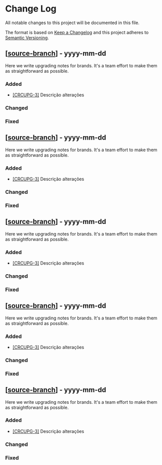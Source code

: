 # Change Log
All notable changes to this project will be documented in this file.
 
The format is based on [Keep a Changelog](http://keepachangelog.com/)
and this project adheres to [Semantic Versioning](http://semver.org/).

## [<a href="link merge">source-branch</a>] - yyyy-mm-dd
 
Here we write upgrading notes for brands. It's a team effort to make them as
straightforward as possible.
 
### Added
- <a href="link historia">[CRCUPG-3]</a>
  Descrição alterações
  
 
### Changed

### Fixed
## [<a href="link merge">source-branch</a>] - yyyy-mm-dd
 
Here we write upgrading notes for brands. It's a team effort to make them as
straightforward as possible.
 
### Added
- <a href="link historia">[CRCUPG-3]</a>
  Descrição alterações
  
 
### Changed

### Fixed
## [<a href="link merge">source-branch</a>] - yyyy-mm-dd
 
Here we write upgrading notes for brands. It's a team effort to make them as
straightforward as possible.
 
### Added
- <a href="link historia">[CRCUPG-3]</a>
  Descrição alterações
  
 
### Changed

### Fixed
## [<a href="link merge">source-branch</a>] - yyyy-mm-dd
 
Here we write upgrading notes for brands. It's a team effort to make them as
straightforward as possible.
 
### Added
- <a href="link historia">[CRCUPG-3]</a>
  Descrição alterações
  
 
### Changed

### Fixed
## [<a href="link merge">source-branch</a>] - yyyy-mm-dd
 
Here we write upgrading notes for brands. It's a team effort to make them as
straightforward as possible.
 
### Added
- <a href="link historia">[CRCUPG-3]</a>
  Descrição alterações
  
 
### Changed

### Fixed
